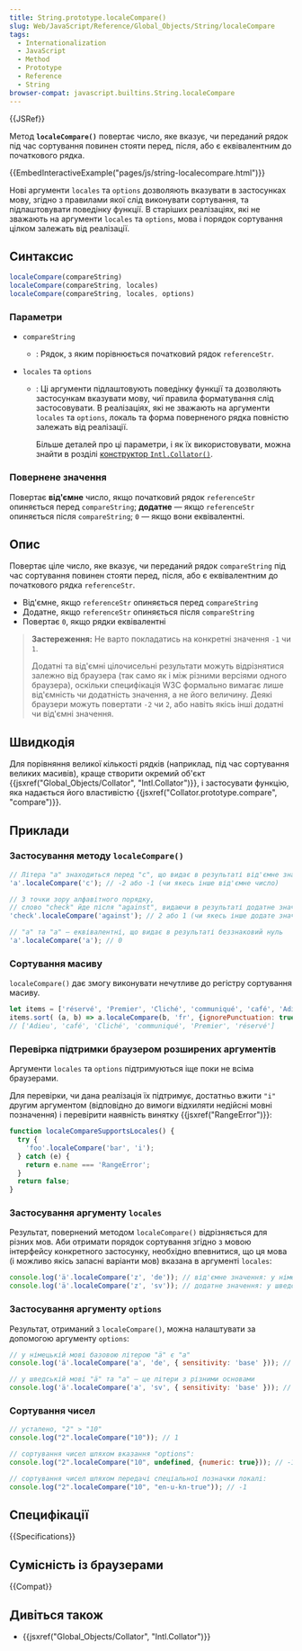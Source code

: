 ```yaml
---
title: String.prototype.localeCompare()
slug: Web/JavaScript/Reference/Global_Objects/String/localeCompare
tags:
  - Internationalization
  - JavaScript
  - Method
  - Prototype
  - Reference
  - String
browser-compat: javascript.builtins.String.localeCompare
---
```

{{JSRef}}

Метод **`localeCompare()`** повертає число, яке вказує, чи переданий рядок під час сортування повинен стояти перед, після, або є еквівалентним до початкового рядка.

{{EmbedInteractiveExample("pages/js/string-localecompare.html")}}

Нові аргументи `locales` та `options` дозволяють вказувати в застосунках мову, згідно з правилами якої слід виконувати сортування, та підлаштовувати поведінку функції. В старіших реалізаціях, які не зважають на аргументи `locales` та `options`, мова і порядок сортування цілком залежать від реалізації.

## Синтаксис

```js
localeCompare(compareString)
localeCompare(compareString, locales)
localeCompare(compareString, locales, options)
```

### Параметри

- `compareString`
  - : Рядок, з яким порівнюється початковий рядок `referenceStr`.
- `locales` та `options`

  - : Ці аргументи підлаштовують поведінку функції та дозволяють застосункам вказувати мову, чиї правила форматування слід застосовувати. В реалізаціях, які не зважають на аргументи `locales` та `options`, локаль та форма поверненого рядка повністю залежать від реалізації.

    Більше деталей про ці параметри, і як їх використовувати, можна знайти в розділі [конструктор `Intl.Collator()`](/uk/docs/Web/JavaScript/Reference/Global_Objects/Collator/Collator).

### Повернене значення

Повертає **від'ємне** число, якщо початковий рядок `referenceStr` опиняється перед `compareString`; **додатне** — якщо `referenceStr` опиняється після `compareString`;
`0` — якщо вони еквівалентні.

## Опис

Повертає ціле число, яке вказує, чи переданий рядок `compareString` під час сортування повинен стояти перед, після, або є еквівалентним до початкового рядка `referenceStr`.

- Від'ємне, якщо `referenceStr` опиняється перед `compareString`
- Додатне, якщо `referenceStr` опиняється після `compareString`
- Повертає `0`, якщо рядки еквівалентні

> **Застереження:** Не варто покладатись на конкретні значення `-1` чи `1`.
>
> Додатні та від'ємні цілочисельні результати можуть відрізнятися залежно від браузера (так само як і між різними версіями одного браузера), оскільки специфікація W3C формально вимагає лише від'ємність чи додатність значення, а не його величину. Деякі браузери можуть повертати `-2` чи `2`, або навіть якісь інші додатні чи від'ємні значення.

## Швидкодія

Для порівняння великої кількості рядків (наприклад, під час сортування великих масивів), краще створити окремий об'єкт {{jsxref("Global_Objects/Collator", "Intl.Collator")}}, і застосувати функцію, яка надається його властивістю {{jsxref("Collator.prototype.compare", "compare")}}.

## Приклади

### Застосування методу `localeCompare()`

```js
// Літера "a" знаходиться перед "c", що видає в результаті від'ємне значення
'a'.localeCompare('c'); // -2 або -1 (чи якесь інше від'ємне число)

// З точки зору алфавітного порядку,
// слово "check" йде після "against", видаючи в результаті додатне значення
'check'.localeCompare('against'); // 2 або 1 (чи якесь інше додате значення)

// "a" та "a" — еквівалентні, що видає в результаті беззнаковий нуль
'a'.localeCompare('a'); // 0
```

### Сортування масиву

`localeCompare()` дає змогу виконувати нечутливе до регістру сортування масиву.

```js
let items = ['réservé', 'Premier', 'Cliché', 'communiqué', 'café', 'Adieu'];
items.sort( (a, b) => a.localeCompare(b, 'fr', {ignorePunctuation: true}));
// ['Adieu', 'café', 'Cliché', 'communiqué', 'Premier', 'réservé']
```

### Перевірка підтримки браузером розширених аргументів

Аргументи `locales` та `options` підтримуються іще поки не всіма браузерами.

Для перевірки, чи дана реалізація їх підтримує, достатньо вжити `"i"` другим аргументом (відповідно до вимоги відхиляти недійсні мовні позначення) і перевірити наявність винятку {{jsxref("RangeError")}}:

```js
function localeCompareSupportsLocales() {
  try {
    'foo'.localeCompare('bar', 'i');
  } catch (e) {
    return e.name === 'RangeError';
  }
  return false;
}
```

### Застосування аргументу `locales`

Результат, повернений методом `localeCompare()` відрізняється для різних мов. Аби отримати порядок сортування згідно з мовою інтерфейсу конкретного застосунку, необхідно впевнитися, що ця мова (і можливо якісь запасні варіанти мов) вказана в аргументі `locales`:

```js
console.log('ä'.localeCompare('z', 'de')); // від'ємне значення: у німецькій мові ä ставиться перед z
console.log('ä'.localeCompare('z', 'sv')); // додатне значення: у шведській мові ä ставиться після z
```

### Застосування аргументу `options`

Результат, отриманий з `localeCompare()`, можна налаштувати за допомогою аргументу `options`:

```js
// у німецькій мові базовою літерою "ä" є "a"
console.log('ä'.localeCompare('a', 'de', { sensitivity: 'base' })); // 0

// у шведській мові "ä" та "a" — це літери з різними основами
console.log('ä'.localeCompare('a', 'sv', { sensitivity: 'base' })); // додатне значення
```

### Сортування чисел

```js
// усталено, "2" > "10"
console.log("2".localeCompare("10")); // 1

// сортування чисел шляхом вказання "options":
console.log("2".localeCompare("10", undefined, {numeric: true})); // -1

// сортування чисел шляхом передачі спеціальної позначки локалі:
console.log("2".localeCompare("10", "en-u-kn-true")); // -1
```

## Специфікації

{{Specifications}}

## Сумісність із браузерами

{{Compat}}

## Дивіться також

- {{jsxref("Global_Objects/Collator", "Intl.Collator")}}
